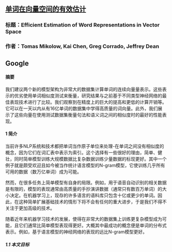 ## [单词在向量空间的有效估计](https://arxiv.org/abs/1301.3781)

### 标题：Efficient Estimation of Word Representations in Vector Space
### 作者：Tomas Mikolow, Kai Chen, Greg Corrado, Jeffrey Dean
## Google

#### 摘要

我们建议两个新的模型架构为非常大的数据集计算单词的连续向量量表示。这些表示的优劣使用单词相似度测试来衡量，研究结果与之前基于不同类型神经网络的最佳表现技术进行了比较。我们观察到在精度上的巨大的提高和更低的计算开销等。它可以在一天以内从有16亿单词的数据集中学得高质量的词向量。此外，我们展示了这些向量在使用测试数据集衡量句法和语义词之间的相似度时的最好的性能表现。

#### 1 简介

当前许多NLP系统和技术都把单词当作原子单位来处理-在单词之间没有相似度的概念，因为它们在词汇表中表示为索引。这个选择有一些很好的理由，简单、健壮，同时简单模型训练大规模数据比复杂数据训练少量数据的标现更好。其中一个例子就是颇受欢迎且如今被当作统计语言模型的N-gram模型，它使训练几乎所有可用的数据（数万亿单词）成为可能。

然而，在很多任务上简单模型有自身的局限。例如，用于语音自动识别的相关数据是有限的，模型的表现通常由高质量的手抄演讲数据（通常只有数百万单词）的大小决定。在机器学习上，现存的许多语言的语料库只包含十亿或更少的单词。因此，在这种简单扩展基础技术的情形下将不会有任何的重大进步，于是我们不得不关注于更加高级的技术。

随着近年来机器学习技术的发展，使得在非常大的数据集上训练更复杂模型成为可能，且它们通常比简单模型表现得更好。大概其中最成功的概念便是单词的分布式表示。例如，基于语言模型的神经网络的表现的远比N-gram模型更好。

##### 1.1 本文目标